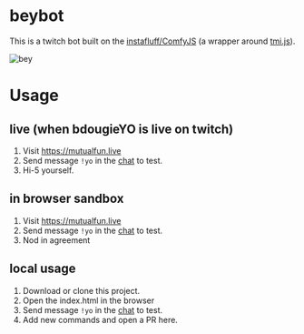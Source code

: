# beybot
This is a twitch bot built on the [instafluff/ComfyJS](https://github.com/instafluff/ComfyJS) (a wrapper around [tmi.js](https://github.com/tmijs/tmi.js)).

![bey](https://media.giphy.com/media/VxkNDa92gcsRq/giphy.gif)

# Usage

## live (when bdougieYO is live on twitch)
1. Visit https://mutualfun.live
2. Send message `!yo` in the [chat](https://www.twitch.tv/popout/bdougieyo/chat) to test.
3. Hi-5 yourself.

## in browser sandbox
1. Visit https://mutualfun.live
2. Send message `!yo` in the [chat](https://www.twitch.tv/popout/bdougieyo/chat) to test.
3. Nod in agreement

## local usage
1. Download or clone this project.
2. Open the index.html in the browser
3. Send message `!yo` in the [chat](https://www.twitch.tv/popout/bdougieyo/chat) to test.
4. Add new commands and open a PR here. 

